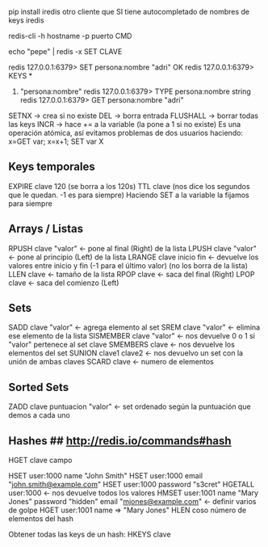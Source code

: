 pip install iredis
otro cliente que SI tiene autocompletado de nombres de keys
iredis

redis-cli -h hostname -p puerto CMD

echo "pepe" | redis -x SET CLAVE

redis 127.0.0.1:6379> SET persona:nombre "adri"
OK
redis 127.0.0.1:6379> KEYS \*

1. "persona:nombre"
   redis 127.0.0.1:6379> TYPE persona:nombre
   string
   redis 127.0.0.1:6379> GET persona:nombre
   "adri"

SETNX -> crea si no existe
DEL -> borra entrada
FLUSHALL -> borrar todas las keys
INCR -> hace += a la variable (la pone a 1 si no existe)
Es una operación atómica, así evitamos problemas de dos usuarios haciendo: x=GET var; x=x+1; SET var X

## Keys temporales

EXPIRE clave 120 (se borra a los 120s)
TTL clave (nos dice los segundos que le quedan. -1 es para siempre)
Haciendo SET a la variable la fijamos para siempre

## Arrays / Listas

RPUSH clave "valor" <- pone al final (Right) de la lista
LPUSH clave "valor" <- pone al principio (Left) de la lista
LRANGE clave inicio fin <- devuelve los valores entre inicio y fin (-1 para el último valor) (no los borra de la lista)
LLEN clave <- tamaño de la lista
RPOP clave <- saca del final (Right)
LPOP clave <- saca del comienzo (Left)

## Sets

SADD clave "valor" <- agrega elemento al set
SREM clave "valor" <- elimina ese elemento de la lista
SISMEMBER clave "valor" <- nos devuelve 0 o 1 si "valor" pertenece al set clave
SMEMBERS clave <- nos devuelve los elementos del set
SUNION clave1 clave2 <- nos devuelvo un set con la unión de ambas claves
SCARD clave <- numero de elementos

## Sorted Sets

ZADD clave puntuacion "valor" <- set ordenado según la puntuación que demos a cada uno

## Hashes ## <http://redis.io/commands#hash>

HGET clave campo

HSET user:1000 name "John Smith"
HSET user:1000 email "<john.smith@example.com>"
HSET user:1000 password "s3cret"
HGETALL user:1000 <- nos devuelve todos los valores
HMSET user:1001 name "Mary Jones" password "hidden" email "<mjones@example.com>" <- definir varios de golpe
HGET user:1001 name => "Mary Jones"
HLEN coso número de elementos del hash

Obtener todas las keys de un hash:
HKEYS clave
